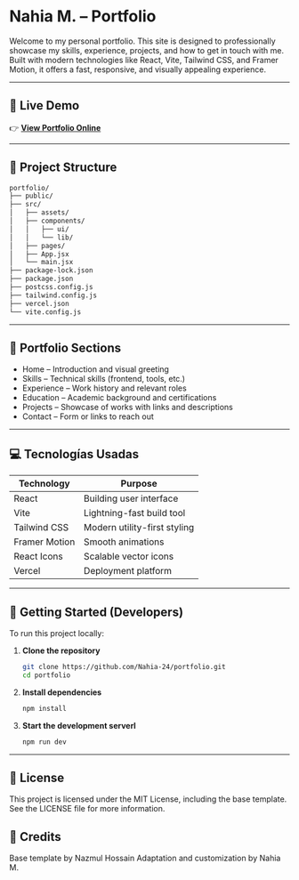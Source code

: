 # Nahia M. – Portfolio

Welcome to my personal portfolio. This site is designed to professionally showcase my skills, experience, projects, and how to get in touch with me. Built with modern technologies like React, Vite, Tailwind CSS, and Framer Motion, it offers a fast, responsive, and visually appealing experience.

---

## 🔗 Live Demo

👉 **[View Portfolio Online](https://nahia.vercel.app/)** 

---

## 📁 Project Structure

```bash
portfolio/
├── public/
├── src/
│   ├── assets/
│   ├── components/
│   │   ├── ui/
│   │   └── lib/
│   ├── pages/
│   ├── App.jsx
│   └── main.jsx
├── package-lock.json
├── package.json
├── postcss.config.js
├── tailwind.config.js
├── vercel.json
└── vite.config.js
```

---

## 🧩 Portfolio Sections
- Home – Introduction and visual greeting
- Skills – Technical skills (frontend, tools, etc.)
- Experience – Work history and relevant roles
- Education – Academic background and certifications
- Projects – Showcase of works with links and descriptions
- Contact – Form or links to reach out

---

## 💻 Tecnologías Usadas

| Technology       | Purpose                      |
|------------------|------------------------------|
| React            | Building user interface      |
| Vite             | Lightning-fast build tool    |
| Tailwind CSS     | Modern utility-first styling |
| Framer Motion    | Smooth animations            |
| React Icons      | Scalable vector icons        |
| Vercel           | Deployment platform          |

---

## 🚀 Getting Started (Developers)

To run this project locally:

1. **Clone the repository**  
   ```bash
   git clone https://github.com/Nahia-24/portfolio.git
   cd portfolio
   ```
2. **Install dependencies**
   ```bash
   npm install
   ```
3. **Start the development serverl**
   ```bash
   npm run dev
   ```
   
---

## 📝 License

This project is licensed under the MIT License, including the base template.
See the LICENSE file for more information.

## 🤝 Credits
Base template by Nazmul Hossain
Adaptation and customization by Nahia M.
